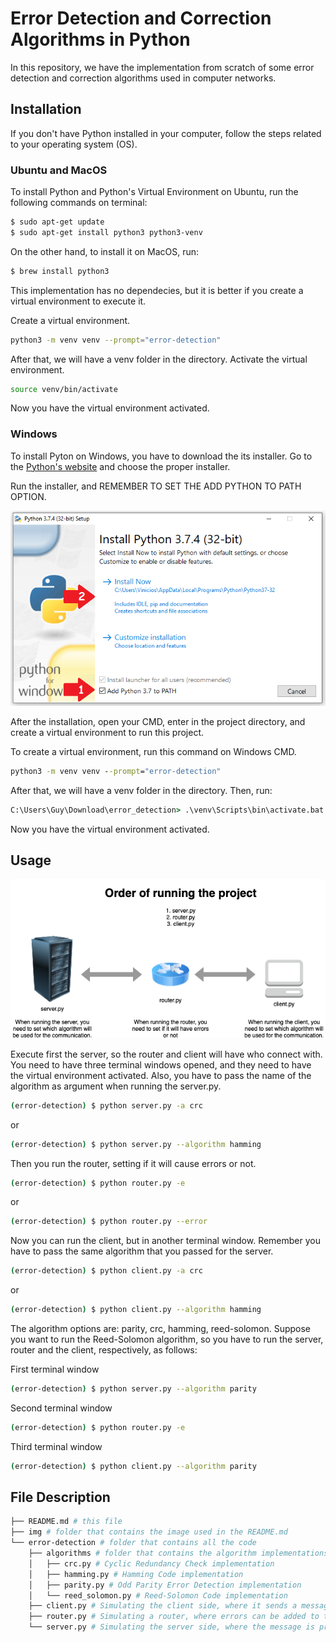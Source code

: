 # Error Detection and Correction Algorithms in Python

In this repository, we have the implementation from scratch of some error detection and correction algorithms used in computer networks.

## Installation

If you don't have Python installed in your computer, follow the steps related to your operating system (OS).

### Ubuntu and MacOS

To install Python and Python's Virtual Environment on Ubuntu, run the following commands on terminal:
```bash
$ sudo apt-get update
$ sudo apt-get install python3 python3-venv
```

On the other hand, to install it on MacOS, run:
```bash
$ brew install python3
```

This implementation has no dependecies, but it is better if you create a virtual environment to execute it.

Create a virtual environment.
```bash
python3 -m venv venv --prompt="error-detection"
```

After that, we will have a venv folder in the directory. Activate the virtual environment.
```bash
source venv/bin/activate
```

Now you have the virtual environment activated.

### Windows
To install Pyton on Windows, you have to download the its installer. Go to the [Python's website](https://www.python.org/downloads/windows/) and choose the proper installer. 

Run the installer, and REMEMBER TO SET THE ADD PYTHON TO PATH OPTION.

![img-python](img/python-wizard.png)

After the installation, open your CMD, enter in the project directory, and create a virtual environment to run this project.

To create a virtual environment, run this command on Windows CMD.
```cmd
python3 -m venv venv --prompt="error-detection"
```

After that, we will have a venv folder in the directory. Then, run:
```cmd
C:\Users\Guy\Download\error_detection> .\venv\Scripts\bin\activate.bat 
```

Now you have the virtual environment activated.

## Usage

![img](img/error_algorithm_project.png)

Execute first the server, so the router and client will have who connect with. You need to have three terminal windows opened, and they need to have the virtual environment activated. Also, you have to pass the name of the algorithm as argument when running the server.py.
```bash
(error-detection) $ python server.py -a crc
```
or
```bash
(error-detection) $ python server.py --algorithm hamming
```

Then you run the router, setting if it will cause errors or not.
```bash
(error-detection) $ python router.py -e
```
or
```bash
(error-detection) $ python router.py --error
```

Now you can run the client, but in another terminal window. Remember you have to pass the same algorithm that you passed for the server.
```bash
(error-detection) $ python client.py -a crc
```
or
```bash
(error-detection) $ python client.py --algorithm hamming
```

The algorithm options are: parity, crc, hamming, reed-solomon. Suppose you want to run the Reed-Solomon algorithm, so you have to run the server, router and the client, respectively, as follows:

First terminal window
```bash
(error-detection) $ python server.py --algorithm parity
```

Second terminal window
```bash
(error-detection) $ python router.py -e
```

Third terminal window
```bash
(error-detection) $ python client.py --algorithm parity
```

## File Description

```bash
├── README.md # this file
├── img # folder that contains the image used in the README.md
└── error-detection # folder that contains all the code
    ├── algorithms # folder that contains the algorithm implementations
    │   ├── crc.py # Cyclic Redundancy Check implementation
    │   ├── hamming.py # Hamming Code implementation
    │   ├── parity.py # Odd Parity Error Detection implementation
    │   └── reed_solomon.py # Reed-Solomon Code implementation
    ├── client.py # Simulating the client side, where it sends a message to the server
    ├── router.py # Simulating a router, where errors can be added to the bit chain
    └── server.py # Simulating the server side, where the message is processed and it verifies if the message contains any error
```